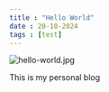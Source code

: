 ```yaml
---
title : "Hello World"
date : 20-10-2024
tags : [test]
---
```


![hello-world.jpg](https://cdn.vkie.pro/hello-world.jpg)


This is my personal blog

